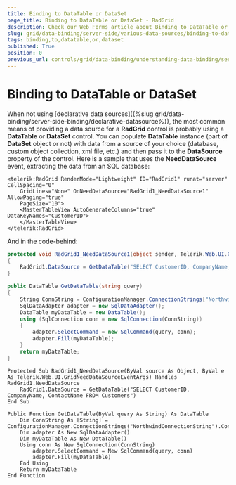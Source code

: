 ```yaml
---
title: Binding to DataTable or DataSet
page_title: Binding to DataTable or DataSet - RadGrid
description: Check our Web Forms article about Binding to DataTable or DataSet.
slug: grid/data-binding/server-side/various-data-sources/binding-to-datatable-or-dataset
tags: binding,to,datatable,or,dataset
published: True
position: 0
previous_url: controls/grid/data-binding/understanding-data-binding/server-side-binding/various-data-sources/binding-to-datatable-or-dataset, controls/grid/data-binding/server-side-binding/various-data-sources/binding-to-datatable-or-dataset
---
```


# Binding to DataTable or DataSet


When not using [declarative data sources]({%slug grid/data-binding/server-side-binding/declarative-datasource%}), the most common means of providing a data source for a **RadGrid** control is probably using a **DataTable** or **DataSet** control. You can populate **DataTable** instance (part of **DataSet** object or not) with data from a source of your choice (database, custom object collection, xml file, etc.) and then pass it to the **DataSource** property of the control. Here is a sample that uses the **NeedDataSource** event, extracting the data from an SQL database:



````ASP.NET
<telerik:RadGrid RenderMode="Lightweight" ID="RadGrid1" runat="server" CellSpacing="0"
    GridLines="None" OnNeedDataSource="RadGrid1_NeedDataSource1" AllowPaging="true"
    PageSize="10">
    <MasterTableView AutoGenerateColumns="true" DataKeyNames="CustomerID">
    </MasterTableView>
</telerik:RadGrid>
````


And in the code-behind:



````C#	
protected void RadGrid1_NeedDataSource1(object sender, Telerik.Web.UI.GridNeedDataSourceEventArgs e)
{
    RadGrid1.DataSource = GetDataTable("SELECT CustomerID, CompanyName, ContactName FROM Customers");
}

public DataTable GetDataTable(string query)
{
    String ConnString = ConfigurationManager.ConnectionStrings["NorthwindConnectionString"].ConnectionString;
    SqlDataAdapter adapter = new SqlDataAdapter();
    DataTable myDataTable = new DataTable();
    using (SqlConnection conn = new SqlConnection(ConnString))
    {
        adapter.SelectCommand = new SqlCommand(query, conn);
        adapter.Fill(myDataTable);
    }
    return myDataTable;
}

````
````VB
Protected Sub RadGrid1_NeedDataSource(ByVal source As Object, ByVal e As Telerik.Web.UI.GridNeedDataSourceEventArgs) Handles RadGrid1.NeedDataSource
    RadGrid1.DataSource = GetDataTable("SELECT CustomerID, CompanyName, ContactName FROM Customers")
End Sub

Public Function GetDataTable(ByVal query As String) As DataTable
    Dim ConnString As [String] = ConfigurationManager.ConnectionStrings("NorthwindConnectionString").ConnectionString
    Dim adapter As New SqlDataAdapter()
    Dim myDataTable As New DataTable()
    Using conn As New SqlConnection(ConnString)
        adapter.SelectCommand = New SqlCommand(query, conn)
        adapter.Fill(myDataTable)
    End Using
    Return myDataTable
End Function
````

